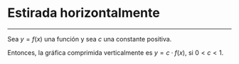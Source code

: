 # Estirada horizontalmente
***
Sea $y=f(x)$ una función y sea $c$ una constante positiva. 

Entonces, la gráfica comprimida verticalmente es $y=c \cdot f(x)$, si $0<c<1$.
